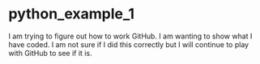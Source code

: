 # python_example_1

I am trying to figure out how to work GitHub. 
I am wanting to show what I have coded.
I am not sure if I did this correctly but I 
will continue to play with GitHub to see if
it is.
